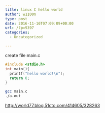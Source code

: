 ```yaml
---
title: linux C hello world
author: w1100n
type: post
date: 2016-11-16T07:09:09+00:00
url: /?p=9397
categories:
  - Uncategorized

---
```

create file main.c

```c
#include <stdio.h>
int main(){
  printf("hello world!\n");
  return 0;
}
```

```bash
gcc main.c
./a.out
```
http://world77.blog.51cto.com/414605/328263


